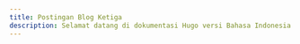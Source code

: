 ```yaml
---
title: Postingan Blog Ketiga
description: Selamat datang di dokumentasi Hugo versi Bahasa Indonesia.
---
```

